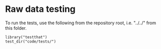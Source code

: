 # Raw data testing

To run the tests, use the following from the repository root, 
i.e. "../../" from this folder. 

    library("testthat")
    test_dir("code/tests/")
